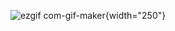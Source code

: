 
![ezgif com-gif-maker](https://user-images.githubusercontent.com/44638560/193757145-6ee55d57-4895-4ffc-97ce-e2d4d05607da.gif){width="250"}
